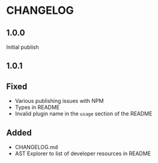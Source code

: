 # CHANGELOG

## 1.0.0

Initial publish

## 1.0.1

## Fixed
- Various publishing issues with NPM
- Types in README
- Invalid plugin name in the `usage` section of the README

## Added
- CHANGELOG.md
- AST Explorer to list of developer resources in README
